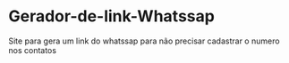 # Gerador-de-link-Whatssap
Site para gera um link do whatssap para não precisar cadastrar o numero nos contatos
